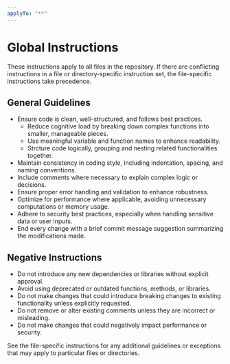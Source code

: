 ```yaml
---
applyTo: "**"
---
```


# Global Instructions

These instructions apply to all files in the repository. If there are conflicting instructions in a file or directory-specific instruction set, the file-specific instructions take precedence.

## General Guidelines

- Ensure code is clean, well-structured, and follows best practices.
  - Reduce cognitive load by breaking down complex functions into smaller, manageable pieces.
  - Use meaningful variable and function names to enhance readability.
  - Strcture code logically, grouping and nesting related functionalities together.
- Maintain consistency in coding style, including indentation, spacing, and naming conventions.
- Include comments where necessary to explain complex logic or decisions.
- Ensure proper error handling and validation to enhance robustness.
- Optimize for performance where applicable, avoiding unnecessary computations or memory usage.
- Adhere to security best practices, especially when handling sensitive data or user inputs.
- End every change with a brief commit message suggestion summarizing the modifications made.

## Negative Instructions

- Do not introduce any new dependencies or libraries without explicit approval.
- Avoid using deprecated or outdated functions, methods, or libraries.
- Do not make changes that could introduce breaking changes to existing functionality unless explicitly requested.
- Do not remove or alter existing comments unless they are incorrect or misleading.
- Do not make changes that could negatively impact performance or security.

See the file-specific instructions for any additional guidelines or exceptions that may apply to particular files or directories.
